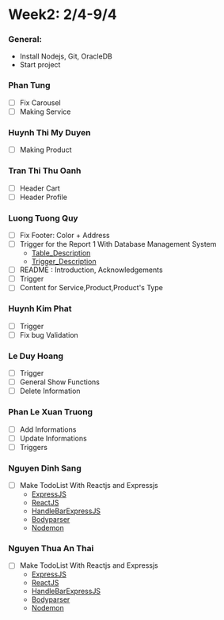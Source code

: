 # Week2: 2/4-9/4
### General:

  - Install Nodejs, Git, OracleDB
  - Start project

### Phan Tung 
  - [ ] Fix Carousel
  - [ ] Making Service
### Huynh Thi My Duyen
  - [ ] Making Product
   
### Tran Thi Thu Oanh

  - [ ] Header Cart
  - [ ] Header Profile
### Luong Tuong Quy

  - [ ] Fix Footer: Color + Address 
  - [ ] Trigger for the Report 1 With Database Management System
    - [Table_Description](../../References/Template_MotaMHDLQH.pdf)
    - [Trigger_Description](../../References/Template_MotaRBTV.pdf)
  - [ ] README : Introduction, Acknowledgements
  - [ ] Trigger
  - [ ] Content for Service,Product,Product's Type
### Huynh Kim Phat

  - [ ] Trigger
  - [ ] Fix bug Validation
### Le Duy Hoang

  - [ ] Trigger
  - [ ] General Show Functions 
  - [ ] Delete Information
### Phan Le Xuan Truong

  - [ ] Add Informations
  - [ ] Update Informations
  - [ ] Triggers
### Nguyen Dinh Sang

  - [ ] Make TodoList With Reactjs and Expressjs
    - [ExpressJS]()
    - [ReactJS]()
    - [HandleBarExpressJS]()
    - [Bodyparser]()
    - [Nodemon]()
### Nguyen Thua An Thai

  - [ ] Make TodoList With Reactjs and Expressjs
    - [ExpressJS]()
    - [ReactJS]()
    - [HandleBarExpressJS]()
    - [Bodyparser]()
    - [Nodemon]()
